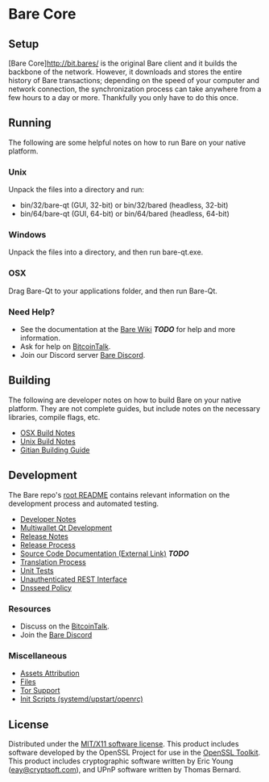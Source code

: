 Bare Core
=========

Setup
-----

[Bare Core]http://bit.bares/ is the original Bare client and it builds the backbone of the network. However, it downloads and stores the entire history of Bare transactions; depending on the speed of your computer and network connection, the synchronization process can take anywhere from a few hours to a day or more. Thankfully you only have to do this once.

Running
-------
The following are some helpful notes on how to run Bare on your native platform.

### Unix

Unpack the files into a directory and run:

- bin/32/bare-qt (GUI, 32-bit) or bin/32/bared (headless, 32-bit)
- bin/64/bare-qt (GUI, 64-bit) or bin/64/bared (headless, 64-bit)

### Windows

Unpack the files into a directory, and then run bare-qt.exe.

### OSX

Drag Bare-Qt to your applications folder, and then run Bare-Qt.

### Need Help?

* See the documentation at the [Bare Wiki](https://en.bitcoin.it/wiki/Main_Page) ***TODO***
for help and more information.
* Ask for help on [BitcoinTalk](https://bitcointalk.org/index.php?topic=2976421).
* Join our Discord server [Bare Discord](https://discord.gg/DHYsG6j).

Building
--------

The following are developer notes on how to build Bare on your native platform. They are not complete guides, but include notes on the necessary libraries, compile flags, etc.

- [OSX Build Notes](build-osx.md)
- [Unix Build Notes](build-unix.md)
- [Gitian Building Guide](gitian-building.md)

Development
-----------

The Bare repo's [root README](https://github.com/BareCrypto/bare-core/bare-core/blob/master/README.md) contains relevant information on the development process and automated testing.

- [Developer Notes](developer-notes.md)
- [Multiwallet Qt Development](multiwallet-qt.md)
- [Release Notes](release-notes.md)
- [Release Process](release-process.md)
- [Source Code Documentation (External Link)](https://dev.visucore.com/bitcoin/doxygen/) ***TODO***
- [Translation Process](translation_process.md)
- [Unit Tests](unit-tests.md)
- [Unauthenticated REST Interface](REST-interface.md)
- [Dnsseed Policy](dnsseed-policy.md)

### Resources

* Discuss on the [BitcoinTalk](https://bitcointalk.org/index.php?topic=2976421).
* Join the [Bare Discord](https://discord.gg/DHYsG6j) 

### Miscellaneous

- [Assets Attribution](assets-attribution.md)
- [Files](files.md)
- [Tor Support](tor.md)
- [Init Scripts (systemd/upstart/openrc)](init.md)

License
-------

Distributed under the [MIT/X11 software license](http://www.opensource.org/licenses/mit-license.php).
This product includes software developed by the OpenSSL Project for use in the [OpenSSL Toolkit](https://www.openssl.org/). This product includes
cryptographic software written by Eric Young ([eay@cryptsoft.com](mailto:eay@cryptsoft.com)), and UPnP software written by Thomas Bernard.